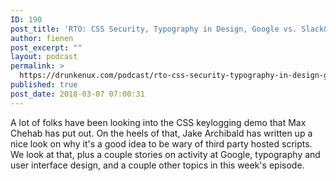 ```yaml
---
ID: 190
post_title: 'RTO: CSS Security, Typography in Design, Google vs. Slack&#8230;'
author: fienen
post_excerpt: ""
layout: podcast
permalink: >
  https://drunkenux.com/podcast/rto-css-security-typography-in-design-google-vs-slack/
published: true
post_date: 2018-03-07 07:00:31
---
```

A lot of folks have been looking into the CSS keylogging demo that Max Chehab has put out. On the heels of that, Jake Archibald has written up a nice look on why it's a good idea to be wary of third party hosted scripts. We look at that, plus a couple stories on activity at Google, typography and user interface design, and a couple other topics in this week's episode.